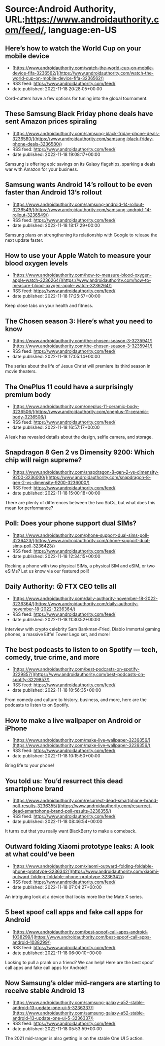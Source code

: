 # Source:Android Authority, URL:https://www.androidauthority.com/feed/, language:en-US

## Here’s how to watch the World Cup on your mobile device
 - [https://www.androidauthority.com/watch-the-world-cup-on-mobile-device-fifa-3236562/](https://www.androidauthority.com/watch-the-world-cup-on-mobile-device-fifa-3236562/)
 - RSS feed: https://www.androidauthority.com/feed/
 - date published: 2022-11-18 20:28:05+00:00

Cord-cutters have a few options for tuning into the global tournament.

## These Samsung Black Friday phone deals have sent Amazon prices spiraling
 - [https://www.androidauthority.com/samsung-black-friday-phone-deals-3236580/](https://www.androidauthority.com/samsung-black-friday-phone-deals-3236580/)
 - RSS feed: https://www.androidauthority.com/feed/
 - date published: 2022-11-18 19:08:17+00:00

Samsung is offering epic savings on its Galaxy flagships, sparking a deals war with Amazon for your business.

## Samsung wants Android 14’s rollout to be even faster than Android 13’s rollout
 - [https://www.androidauthority.com/samsung-android-14-rollout-3236549/](https://www.androidauthority.com/samsung-android-14-rollout-3236549/)
 - RSS feed: https://www.androidauthority.com/feed/
 - date published: 2022-11-18 18:17:29+00:00

Samsung plans on strengthening its relationship with Google to release the next update faster.

## How to use your Apple Watch to measure your blood oxygen levels
 - [https://www.androidauthority.com/how-to-measure-blood-oxygen-apple-watch-3236264/](https://www.androidauthority.com/how-to-measure-blood-oxygen-apple-watch-3236264/)
 - RSS feed: https://www.androidauthority.com/feed/
 - date published: 2022-11-18 17:25:57+00:00

Keep close tabs on your health and fitness.

## The Chosen season 3: Here’s what you need to know
 - [https://www.androidauthority.com/the-chosen-season-3-3235941/](https://www.androidauthority.com/the-chosen-season-3-3235941/)
 - RSS feed: https://www.androidauthority.com/feed/
 - date published: 2022-11-18 17:05:14+00:00

The series about the life of Jesus Christ will premiere its third season in movie theaters.

## The OnePlus 11 could have a surprisingly premium body
 - [https://www.androidauthority.com/oneplus-11-ceramic-body-3236506/](https://www.androidauthority.com/oneplus-11-ceramic-body-3236506/)
 - RSS feed: https://www.androidauthority.com/feed/
 - date published: 2022-11-18 16:57:17+00:00

A leak has revealed details about the design, selfie camera, and storage.

## Snapdragon 8 Gen 2 vs Dimensity 9200: Which chip will reign supreme?
 - [https://www.androidauthority.com/snapdragon-8-gen-2-vs-dimensity-9200-3236000/](https://www.androidauthority.com/snapdragon-8-gen-2-vs-dimensity-9200-3236000/)
 - RSS feed: https://www.androidauthority.com/feed/
 - date published: 2022-11-18 15:00:18+00:00

There are plenty of differences between the two SoCs, but what does this mean for performance?

## Poll: Does your phone support dual SIMs?
 - [https://www.androidauthority.com/phone-support-dual-sims-poll-3236423/](https://www.androidauthority.com/phone-support-dual-sims-poll-3236423/)
 - RSS feed: https://www.androidauthority.com/feed/
 - date published: 2022-11-18 12:34:15+00:00

Rocking a phone with two physical SIMs, a physical SIM and eSIM, or two eSIMs? Let us know via our featured poll!

## Daily Authority: 😮 FTX CEO tells all
 - [https://www.androidauthority.com/daily-authority-november-18-2022-3236364/](https://www.androidauthority.com/daily-authority-november-18-2022-3236364/)
 - RSS feed: https://www.androidauthority.com/feed/
 - date published: 2022-11-18 11:30:52+00:00

Interview with crypto celebrity Sam Bankman-Fried, Diablo Immortal gaming phones, a massive Eiffel Tower Lego set, and more!

## The best podcasts to listen to on Spotify — tech, comedy, true crime, and more
 - [https://www.androidauthority.com/best-podcasts-on-spotify-3229857/](https://www.androidauthority.com/best-podcasts-on-spotify-3229857/)
 - RSS feed: https://www.androidauthority.com/feed/
 - date published: 2022-11-18 10:56:35+00:00

From comedy and culture to history, business, and more, here are the podcasts to listen to on Spotify.

## How to make a live wallpaper on Android or iPhone
 - [https://www.androidauthority.com/make-live-wallpaper-3236356/](https://www.androidauthority.com/make-live-wallpaper-3236356/)
 - RSS feed: https://www.androidauthority.com/feed/
 - date published: 2022-11-18 10:15:50+00:00

Bring life to your phone!

## You told us: You’d resurrect this dead smartphone brand
 - [https://www.androidauthority.com/resurrect-dead-smartphone-brand-poll-results-3236355/](https://www.androidauthority.com/resurrect-dead-smartphone-brand-poll-results-3236355/)
 - RSS feed: https://www.androidauthority.com/feed/
 - date published: 2022-11-18 08:46:54+00:00

It turns out that you really want BlackBerry to make a comeback.

## Outward folding Xiaomi prototype leaks: A look at what could’ve been
 - [https://www.androidauthority.com/xiaomi-outward-folding-foldable-phone-prototype-3236342/](https://www.androidauthority.com/xiaomi-outward-folding-foldable-phone-prototype-3236342/)
 - RSS feed: https://www.androidauthority.com/feed/
 - date published: 2022-11-18 07:04:27+00:00

An intriguing look at a device that looks more like the Mate X series.

## 5 best spoof call apps and fake call apps for Android
 - [https://www.androidauthority.com/best-spoof-call-apps-android-1038299/](https://www.androidauthority.com/best-spoof-call-apps-android-1038299/)
 - RSS feed: https://www.androidauthority.com/feed/
 - date published: 2022-11-18 06:00:10+00:00

Looking to pull a prank on a friend? We can help! Here are the best spoof call apps and fake call apps for Android!

## Now Samsung’s older mid-rangers are starting to receive stable Android 13
 - [https://www.androidauthority.com/samsung-galaxy-a52-stable-android-13-update-one-ui-5-3236337/](https://www.androidauthority.com/samsung-galaxy-a52-stable-android-13-update-one-ui-5-3236337/)
 - RSS feed: https://www.androidauthority.com/feed/
 - date published: 2022-11-18 05:53:59+00:00

The 2021 mid-ranger is also getting in on the stable One UI 5 action.

